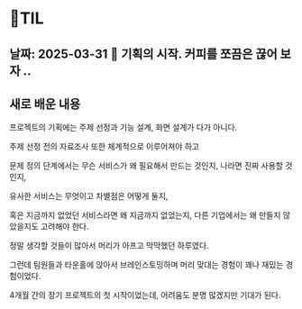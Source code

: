 # 🧾TIL
## 날짜: 2025-03-31 🤪 기획의 시작. 커피를 쪼끔은 끊어 보자 ..

## 새로 배운 내용
프로젝트의 기획에는 주제 선정과 기능 설계, 화면 설계가 다가 아니다.

주제 선정 전의 자료조사 또한 체계적으로 이루어져야 하고 

문제 정의 단계에서는 무슨 서비스가 왜 필요해서 만드는 것인지, 나라면 진짜 사용할 것인지,

유사한 서비스는 무엇이고 차별점은 어떻게 둘지,

혹은 지금까지 없었던 서비스라면 왜 지금까지 없었는지, 다른 기업에서는 왜 만들지 않았을지도 고려해야 한다.

정말 생각할 것들이 많아서 머리가 아프고 막막했던 하루였다.

그런데 팀원들과 타운홀에 앉아서 브레인스토밍하며 머리 맞대는 경험이 꽤나 재밌는 경험이었다.

4개월 간의 장기 프로젝트의 첫 시작이었는데, 어려움도 분명 많겠지만 기대가 된다.
